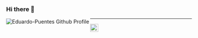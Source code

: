 ### Hi there 👋

<!--
- 🔭 I’m currently working on ...
- 🌱 I’m currently learning ...
- 👯 I’m looking to collaborate on ...
- 🤔 I’m looking for help with ...
- 💬 Ask me about ...
- 📫 How to reach me: ...
- 😄 Pronouns: ...
- ⚡ Fun fact: ...
-->
<img align="left" alt="Eduardo-Puentes Github Profile" src="https://github-readme-stats.vercel.app/api?username=Eduardo-Puentes&show_icons=true&theme=dark" />

---

<img align="left" alt="Eduardo-Puentes Linkedin" width="22px" src="https://cdn.jsdelivr.net/npm/simple-icons@v3/icons/likedin.svg" />

